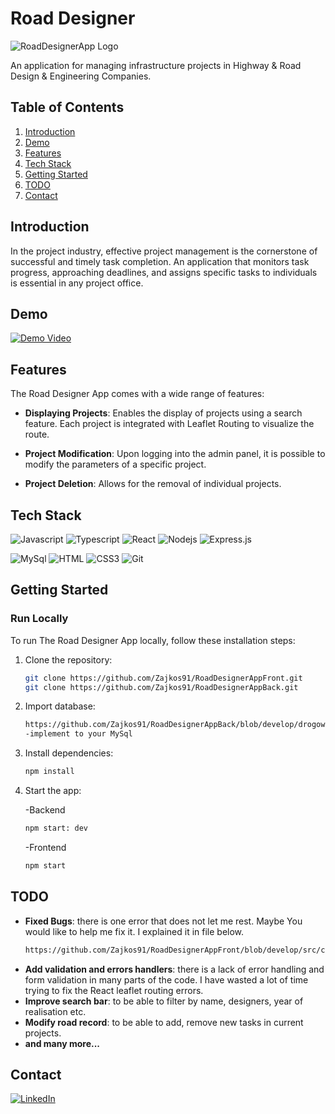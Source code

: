 # Road Designer

![RoadDesignerApp Logo](src/images/logo/logo.png)

An application for managing infrastructure projects in Highway & Road Design & Engineering Companies.

## Table of Contents

1. [Introduction](#introduction)
2. [Demo](#demo)
3. [Features](#features)
4. [Tech Stack](#tech-stack)
5. [Getting Started](#getting-started)
6. [TODO](#todo)
7. [Contact](#contact)

## Introduction

In the project industry, effective project management is the cornerstone of successful and timely task completion. An application that monitors task progress, approaching deadlines, and assigns specific tasks to individuals is essential in any project office.

## Demo

[![Demo Video](https://img.youtube.com/vi/xPs4Cr-X3pY/0.jpg)](https://www.youtube.com/watch?v=xPs4Cr-X3pY)

## Features

The Road Designer App comes with a wide range of features:

- **Displaying Projects**: Enables the display of projects using a search feature. Each project is integrated with Leaflet Routing to visualize the route.

- **Project Modification**: Upon logging into the admin panel, it is possible to modify the parameters of a specific project.

- **Project Deletion**: Allows for the removal of individual projects.

## Tech Stack

![Javascript](https://img.shields.io/badge/Javascript-F0DB4F?style=for-the-badge&labelColor=black&logo=javascript&logoColor=F0DB4F)
![Typescript](https://img.shields.io/badge/Typescript-007acc?style=for-the-badge&labelColor=black&logo=typescript&logoColor=007acc)
![React](https://img.shields.io/badge/-React-61DBFB?style=for-the-badge&labelColor=black&logo=react&logoColor=61DBFB)
![Nodejs](https://img.shields.io/badge/Nodejs-3C873A?style=for-the-badge&labelColor=black&logo=node.js&logoColor=3C873A)
![Express.js](https://img.shields.io/badge/Express.js-000000?style=for-the-badge&logo=express&logoColor=white)

![MySql](https://shields.io/badge/MySQL-lightgrey?logo=mysql&style=plastic&logoColor=white&labelColor=blue)
![HTML](https://img.shields.io/badge/HTML5-E34F26?style=for-the-badge&logo=html5&logoColor=white)
![CSS3](https://img.shields.io/badge/CSS3-1572B6?style=for-the-badge&logo=css3&logoColor=white)
![Git](https://img.shields.io/badge/Git-F05032?style=for-the-badge&logo=git&logoColor=white)


## Getting Started

### Run Locally

To run The Road Designer App locally, follow these installation steps:

1. Clone the repository:

   ```bash
   git clone https://github.com/Zajkos91/RoadDesignerAppFront.git
   git clone https://github.com/Zajkos91/RoadDesignerAppBack.git
   ```

2. Import database:

   ```bash
   https://github.com/Zajkos91/RoadDesignerAppBack/blob/develop/drogowiec_roads.sql
   -implement to your MySql
    ```

3. Install dependencies:

   ```bash
   npm install
   ```

4. Start the app:

    -Backend
   ```bash
   npm start: dev
   ```
    -Frontend
   ```bash
   npm start
   ```

## TODO

- **Fixed Bugs**: there is one error that does not let me rest. Maybe You would like to help me fix it. I explained it in file below. 
    ```bash
   https://github.com/Zajkos91/RoadDesignerAppFront/blob/develop/src/components/Map/SingleRouteLine.tsx
    ```
- **Add validation and errors handlers**: there is a lack of error handling and form validation in many parts of the code. I have wasted a lot of time trying to fix the React leaflet routing errors.   
- **Improve search bar**: to be able to filter by name, designers, year of realisation etc.
- **Modify road record**: to be able to add, remove new tasks in current projects.
- **and many more...**

## Contact

[![LinkedIn](https://img.shields.io/badge/LinkedIn-Profile-informational?style=social&logo=linkedin)](https://www.linkedin.com/in/pzajkowski91/)

